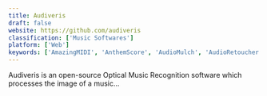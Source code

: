 ```yaml
---
title: Audiveris
draft: false 
website: https://github.com/audiveris
classification: ['Music Softwares']
platform: ['Web']
keywords: ['AmazingMIDI', 'AnthemScore', 'AudioMulch', 'AudioRetoucher', 'FluidSynth', 'MuDic', 'Neuratron AudioScore', 'Phasex', 'PianoBooster', 'Simply Piano', 'Sonal', 'Sonic Visualiser', 'Transcribe', 'Tune Transcriber', 'VirtualMIDISynth', 'WIDI Recognition System', 'ZynAddSubFX']
---
```

Audiveris is an open-source Optical Music Recognition software which processes the image of a music...